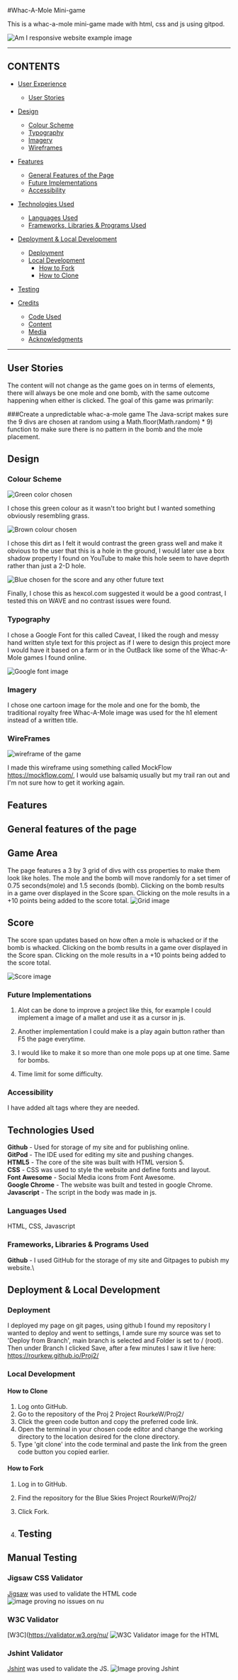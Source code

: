 #Whac-A-Mole Mini-game

This is a whac-a-mole mini-game made with html, css and js using gitpod.

![Am I responsive website example image](read-me-images/am-i-responsive.JPG)

---
## CONTENTS

* [User Experience](#user-experience-ux)
  * [User Stories](#user-stories)

* [Design](#design)
  * [Colour Scheme](#colour-scheme)
  * [Typography](#typography)
  * [Imagery](#imagery)
  * [Wireframes](#wireframes)

* [Features](#features)
  * [General Features of the Page](#general-features-on-each-page)
  * [Future Implementations](#future-implementations)
  * [Accessibility](#accessibility)

* [Technologies Used](#technologies-used)
  * [Languages Used](#languages-used)
  * [Frameworks, Libraries & Programs Used](#frameworks-libraries--programs-used)

* [Deployment & Local Development](#deployment--local-development)
  * [Deployment](#deployment)
  * [Local Development](#local-development)
    * [How to Fork](#how-to-fork)
    * [How to Clone](#how-to-clone)

* [Testing](#testing)

* [Credits](#credits)
  * [Code Used](#code-used)
  * [Content](#content)
  * [Media](#media)
  * [Acknowledgments](#acknowledgments)

---

## User Stories 

The content will not change as the game goes on in terms of elements, there will always be one mole and one bomb, with the same outcome happening when either is clicked. The goal of this game was primarily: 

###Create a unpredictable whac-a-mole game
The Java-script makes sure the 9 divs are chosen at random using a Math.floor(Math.random) * 9) function to make sure there is no pattern in the bomb and the mole placement.

## Design 

### Colour Scheme 

![Green color chosen](read-me-images/green.JPG) 

I chose this green colour as it wasn't too bright but I wanted something obviously resembling grass.

![Brown colour chosen](read-me-images/color-scheme-dirt.JPG)

I chose this dirt as I felt it would contrast the green grass well and make it obvious to the user that this is a hole in the ground, I would later use a box shadow property I found on YouTube to make this hole seem to have deprth rather than just a 2-D hole.

![Blue chosen for the score and any other future text](read-me-images/cobalt-blue.JPG)

Finally, I chose this as hexcol.com suggested it would be a good contrast, I tested this on WAVE and no contrast issues were found.

### Typography

I chose a Google Font for this called Caveat, I liked the rough and messy hand written style text for this project as if I were to design this project more I would have it based on a farm or in the OutBack like some of the Whac-A-Mole games I found online. 

![Google font image](read-me-images/caveat.JPG)

### Imagery 

I chose one cartoon image for the mole and one for the bomb, the traditional royalty free Whac-A-Mole image was used for the h1 element instead of a written title.

### WireFrames

![wireframe of the game](read-me-images/wireframe.JPG)

I made this wireframe using something called MockFlow https://mockflow.com/, I would use balsamiq usually but my trail ran out and I'm not sure how to get it working again.

## Features 

## General features of the page 

## Game Area

The page features a 3 by 3 grid of divs with css properties to make them look like holes. The mole and the bomb will move randomly for a set timer of 0.75 seconds(mole) and 1.5 seconds (bomb). Clicking on the bomb results in a game over displayed in the Score span. Clicking on the mole results in a +10 points being added to the score total.
![Grid image](read-me-images/grid-img.JPG)

## Score

The score span updates based on how often a mole is whacked or if the bomb is whacked. Clicking on the bomb results in a game over displayed in the Score span. Clicking on the mole results in a +10 points being added to the score total.

![Score image](read-me-image/score-img.JPG)

### Future Implementations

1. Alot can be done to improve a project like this, for example I could implement a image of a mallet and use it as a cursor in js. 

2. Another implementation I could make is a play again button rather than F5 the page everytime.

3. I would like to make it so more than one mole pops up at one time. Same for bombs.

4. Time limit for some difficulty.

### Accessibility

I have added alt tags where they are needed.

## Technologies Used

**Github** - Used for storage of my site and for publishing online.\
**GitPod** - The IDE used for editing my site and pushing changes.\
**HTML5** - The core of the site was built with HTML version 5.\
**CSS** - CSS was used to style the website and define fonts and layout.\
**Font Awesome** - Social Media icons from Font Awesome.\
**Google Chrome** - The website was built and tested in google Chrome.\
**Javascript** - The script in the body was made in js.

### Languages Used

HTML, CSS, Javascript

### Frameworks, Libraries & Programs Used

**Github** - I used GitHub for the storage of my site and Gitpages to pubish my website.\

## Deployment & Local Development

### Deployment

I deployed my page on git pages, using github I found my repository I wanted to deploy and went to settings, I amde sure my source was set to 'Deploy from Branch', main branch is selected and Folder is set to / (root). Then under Branch I clicked Save, after a few minutes I saw it live here: https://rourkew.github.io/Proj2/

### Local Development

#### How to Clone

1. Log onto GitHub.
2. Go to the repository of the Proj 2 Project RourkeW/Proj2/
3. Click the green code button and copy the preferred code link. 
4. Open the terminal in your chosen code editor and change the working directory to the location desired for the clone directory.
5. Type 'git clone' into the code terminal and paste the link from the green code button you copied earlier.

#### How to Fork

1. Log in to GitHub.
2. Find the repository for the Blue Skies Project RourkeW/Proj2/
3. Click Fork.

4. ## Testing

## Manual Testing

### Jigsaw CSS Validator

[Jigsaw]([https://jigsaw.w3.org/css-validator/validator](https://validator.w3.org/nu/)) was used to validate the HTML code
![image proving no issues on nu](read-me-images/HTML.JPG)

### W3C Validator

[W3C](https://validator.w3.org/nu/
![W3C Validator image for the HTML](read-me-images/CSS>JPG)

### Jshint Validator

[Jshint](https://jshint.com/) was used to validate the JS.
![Image proving Jshint](read-me-images/js.JPG)

